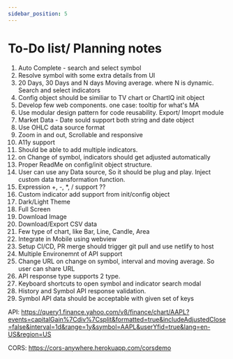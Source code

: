 ```yaml
---
sidebar_position: 5
---
```


# To-Do list/ Planning notes


1. Auto Complete - search and select symbol
2. Resolve symbol with some extra details from UI
3. 20 Days, 30 Days and N days Moving average. where N is dynamic. Search and select indicators
4. Config object should be similiar to TV chart or ChartIQ init object
5. Develop few web components. one case: tooltip for what's MA 
6. Use modular design pattern for code reusability. Export/ Imoprt module
7. Market Data - Date sould support both string and date object
8. Use OHLC data source format
9. Zoom in and out, Scrollable and responsive
10. A11y support
11. Should be able to add multiple indicators.
12. on Change of symbol, indicators should get adjusted automatically
13. Proper ReadMe on config/init object structure.
14. User can use any Data source, So it should be plug and play. Inject custom data transformation function.
15. Expression +, -, *, / support ??
16. Custom indicator add support from init/config object
17. Dark/Light Theme
18. Full Screen
19. Download Image
20. Download/Export CSV data
21. Few type of chart, like Bar, Line, Candle, Area
22. Integrate in Mobile using webview
23. Setup CI/CD, PR merge should trigger git pull and use netlify to host
24. Multiple Environemnt of API support
25. Change URL on change on symbol, interval and moving average. So user can share URL
26. API response type supports 2 type.
27. Keyboard shortcuts to open symbol and indicator search modal
28. History and Symbol API response validation. 
29. Symbol API data should be acceptable with given set of keys

API: 
https://query1.finance.yahoo.com/v8/finance/chart/AAPL?events=capitalGain%7Cdiv%7Csplit&formatted=true&includeAdjustedClose=false&interval=1d&range=1y&symbol=AAPL&userYfid=true&lang=en-US&region=US
    
CORS: https://cors-anywhere.herokuapp.com/corsdemo